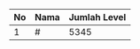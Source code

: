 | No | Nama            | Jumlah Level |
|----|-----------------|--------------|
| 1  | #    |    5345        |
